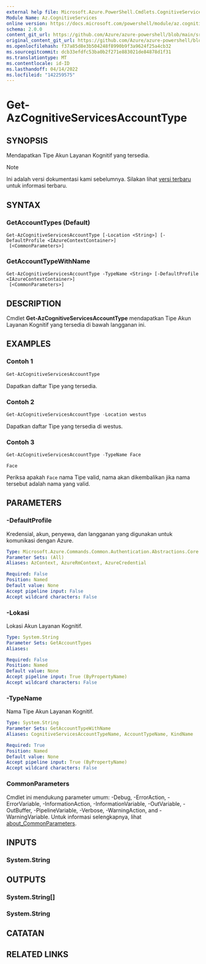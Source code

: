 ```yaml
---
external help file: Microsoft.Azure.PowerShell.Cmdlets.CognitiveServices.dll-Help.xml
Module Name: Az.CognitiveServices
online version: https://docs.microsoft.com/powershell/module/az.cognitiveservices/get-azcognitiveservicesaccounttype
schema: 2.0.0
content_git_url: https://github.com/Azure/azure-powershell/blob/main/src/CognitiveServices/CognitiveServices/help/Get-AzCognitiveServicesAccountType.md
original_content_git_url: https://github.com/Azure/azure-powershell/blob/main/src/CognitiveServices/CognitiveServices/help/Get-AzCognitiveServicesAccountType.md
ms.openlocfilehash: f37a85d8e3b504248f8990b9f3a9624f25a4cb32
ms.sourcegitcommit: dcb33efdfc53ba0b2f271e883021de84878d1f31
ms.translationtype: MT
ms.contentlocale: id-ID
ms.lasthandoff: 04/14/2022
ms.locfileid: "142259575"
---
```

# Get-AzCognitiveServicesAccountType

## SYNOPSIS
Mendapatkan Tipe Akun Layanan Kognitif yang tersedia.

> [!NOTE]
>Ini adalah versi dokumentasi kami sebelumnya. Silakan lihat [versi terbaru](/powershell/module/az.cognitiveservices/get-azcognitiveservicesaccounttype) untuk informasi terbaru.

## SYNTAX

### GetAccountTypes (Default)
```
Get-AzCognitiveServicesAccountType [-Location <String>] [-DefaultProfile <IAzureContextContainer>]
 [<CommonParameters>]
```

### GetAccountTypeWithName
```
Get-AzCognitiveServicesAccountType -TypeName <String> [-DefaultProfile <IAzureContextContainer>]
 [<CommonParameters>]
```

## DESCRIPTION
Cmdlet **Get-AzCognitiveServicesAccountType** mendapatkan Tipe Akun Layanan Kognitif yang tersedia di bawah langganan ini.

## EXAMPLES

### Contoh 1
```powershell
Get-AzCognitiveServicesAccountType
```

Dapatkan daftar Tipe yang tersedia.

### Contoh 2
```powershell
Get-AzCognitiveServicesAccountType -Location westus
```

Dapatkan daftar Tipe yang tersedia di westus.

### Contoh 3
```powershell
Get-AzCognitiveServicesAccountType -TypeName Face
```

```output
Face
```

Periksa apakah `Face` nama Tipe valid, nama akan dikembalikan jika nama tersebut adalah nama yang valid.

## PARAMETERS

### -DefaultProfile
Kredensial, akun, penyewa, dan langganan yang digunakan untuk komunikasi dengan Azure.

```yaml
Type: Microsoft.Azure.Commands.Common.Authentication.Abstractions.Core.IAzureContextContainer
Parameter Sets: (All)
Aliases: AzContext, AzureRmContext, AzureCredential

Required: False
Position: Named
Default value: None
Accept pipeline input: False
Accept wildcard characters: False
```

### -Lokasi
Lokasi Akun Layanan Kognitif.

```yaml
Type: System.String
Parameter Sets: GetAccountTypes
Aliases:

Required: False
Position: Named
Default value: None
Accept pipeline input: True (ByPropertyName)
Accept wildcard characters: False
```

### -TypeName
Nama Tipe Akun Layanan Kognitif.

```yaml
Type: System.String
Parameter Sets: GetAccountTypeWithName
Aliases: CognitiveServicesAccountTypeName, AccountTypeName, KindName

Required: True
Position: Named
Default value: None
Accept pipeline input: True (ByPropertyName)
Accept wildcard characters: False
```

### CommonParameters
Cmdlet ini mendukung parameter umum: -Debug, -ErrorAction, -ErrorVariable, -InformationAction, -InformationVariable, -OutVariable, -OutBuffer, -PipelineVariable, -Verbose, -WarningAction, and -WarningVariable. Untuk informasi selengkapnya, lihat [about_CommonParameters](http://go.microsoft.com/fwlink/?LinkID=113216).

## INPUTS

### System.String

## OUTPUTS

### System.String[]

### System.String

## CATATAN

## RELATED LINKS
